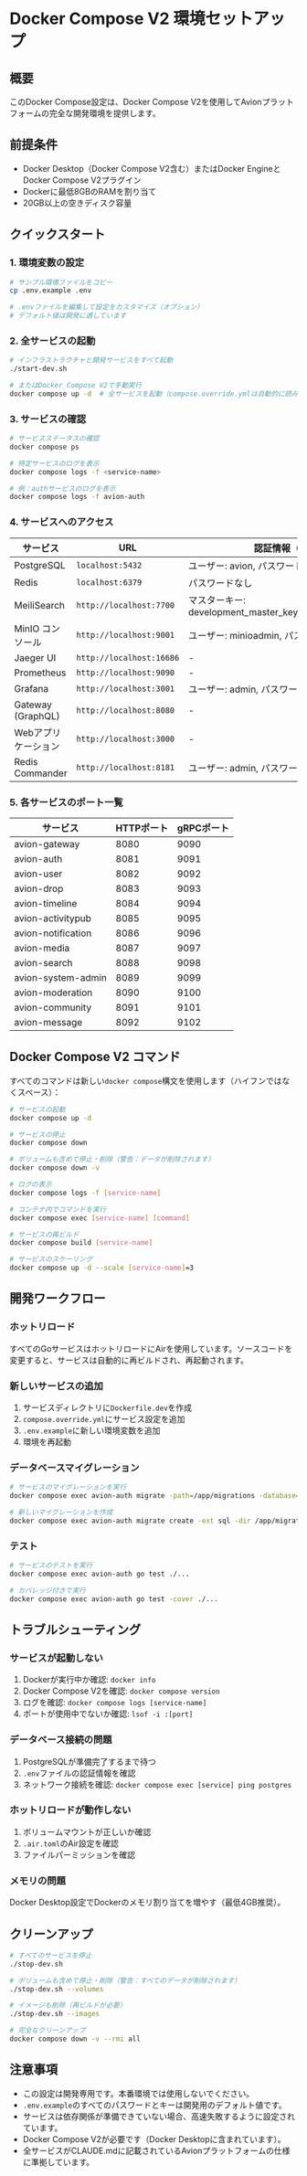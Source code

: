# Docker Compose V2 環境セットアップ

## 概要

このDocker Compose設定は、Docker Compose V2を使用してAvionプラットフォームの完全な開発環境を提供します。

## 前提条件

- Docker Desktop（Docker Compose V2含む）またはDocker EngineとDocker Compose V2プラグイン
- Dockerに最低8GBのRAMを割り当て
- 20GB以上の空きディスク容量

## クイックスタート

### 1. 環境変数の設定

```bash
# サンプル環境ファイルをコピー
cp .env.example .env

# .envファイルを編集して設定をカスタマイズ（オプション）
# デフォルト値は開発に適しています
```

### 2. 全サービスの起動

```bash
# インフラストラクチャと開発サービスをすべて起動
./start-dev.sh

# またはDocker Compose V2で手動実行
docker compose up -d  # 全サービスを起動（compose.override.ymlは自動的に読み込まれます）
```

### 3. サービスの確認

```bash
# サービスステータスの確認
docker compose ps

# 特定サービスのログを表示
docker compose logs -f <service-name>

# 例：authサービスのログを表示
docker compose logs -f avion-auth
```

### 4. サービスへのアクセス

| サービス | URL | 認証情報（デフォルト） |
|---------|-----|----------------------|
| PostgreSQL | `localhost:5432` | ユーザー: avion, パスワード: avion_dev |
| Redis | `localhost:6379` | パスワードなし |
| MeiliSearch | `http://localhost:7700` | マスターキー: development_master_key_must_be_at_least_16_bytes |
| MinIO コンソール | `http://localhost:9001` | ユーザー: minioadmin, パスワード: minioadmin |
| Jaeger UI | `http://localhost:16686` | - |
| Prometheus | `http://localhost:9090` | - |
| Grafana | `http://localhost:3001` | ユーザー: admin, パスワード: admin |
| Gateway (GraphQL) | `http://localhost:8080` | - |
| Webアプリケーション | `http://localhost:3000` | - |
| Redis Commander | `http://localhost:8181` | ユーザー: admin, パスワード: admin |

### 5. 各サービスのポート一覧

| サービス | HTTPポート | gRPCポート |
|---------|-----------|-----------|
| avion-gateway | 8080 | 9090 |
| avion-auth | 8081 | 9091 |
| avion-user | 8082 | 9092 |
| avion-drop | 8083 | 9093 |
| avion-timeline | 8084 | 9094 |
| avion-activitypub | 8085 | 9095 |
| avion-notification | 8086 | 9096 |
| avion-media | 8087 | 9097 |
| avion-search | 8088 | 9098 |
| avion-system-admin | 8089 | 9099 |
| avion-moderation | 8090 | 9100 |
| avion-community | 8091 | 9101 |
| avion-message | 8092 | 9102 |

## Docker Compose V2 コマンド

すべてのコマンドは新しい`docker compose`構文を使用します（ハイフンではなくスペース）：

```bash
# サービスの起動
docker compose up -d

# サービスの停止
docker compose down

# ボリュームも含めて停止・削除（警告：データが削除されます）
docker compose down -v

# ログの表示
docker compose logs -f [service-name]

# コンテナ内でコマンドを実行
docker compose exec [service-name] [command]

# サービスの再ビルド
docker compose build [service-name]

# サービスのスケーリング
docker compose up -d --scale [service-name]=3
```

## 開発ワークフロー

### ホットリロード

すべてのGoサービスはホットリロードにAirを使用しています。ソースコードを変更すると、サービスは自動的に再ビルドされ、再起動されます。

### 新しいサービスの追加

1. サービスディレクトリに`Dockerfile.dev`を作成
2. `compose.override.yml`にサービス設定を追加
3. `.env.example`に新しい環境変数を追加
4. 環境を再起動

### データベースマイグレーション

```bash
# サービスのマイグレーションを実行
docker compose exec avion-auth migrate -path=/app/migrations -database="postgresql://..." up

# 新しいマイグレーションを作成
docker compose exec avion-auth migrate create -ext sql -dir /app/migrations -seq [migration_name]
```

### テスト

```bash
# サービスのテストを実行
docker compose exec avion-auth go test ./...

# カバレッジ付きで実行
docker compose exec avion-auth go test -cover ./...
```

## トラブルシューティング

### サービスが起動しない

1. Dockerが実行中か確認: `docker info`
2. Docker Compose V2を確認: `docker compose version`
3. ログを確認: `docker compose logs [service-name]`
4. ポートが使用中でないか確認: `lsof -i :[port]`

### データベース接続の問題

1. PostgreSQLが準備完了するまで待つ
2. `.env`ファイルの認証情報を確認
3. ネットワーク接続を確認: `docker compose exec [service] ping postgres`

### ホットリロードが動作しない

1. ボリュームマウントが正しいか確認
2. `.air.toml`のAir設定を確認
3. ファイルパーミッションを確認

### メモリの問題

Docker Desktop設定でDockerのメモリ割り当てを増やす（最低4GB推奨）。

## クリーンアップ

```bash
# すべてのサービスを停止
./stop-dev.sh

# ボリュームも含めて停止・削除（警告：すべてのデータが削除されます）
./stop-dev.sh --volumes

# イメージも削除（再ビルドが必要）
./stop-dev.sh --images

# 完全なクリーンアップ
docker compose down -v --rmi all
```

## 注意事項

- この設定は開発専用です。本番環境では使用しないでください。
- `.env.example`のすべてのパスワードとキーは開発用のデフォルト値です。
- サービスは依存関係が準備できていない場合、高速失敗するように設定されています。
- Docker Compose V2が必要です（Docker Desktopに含まれています）。
- 全サービスがCLAUDE.mdに記載されているAvionプラットフォームの仕様に準拠しています。